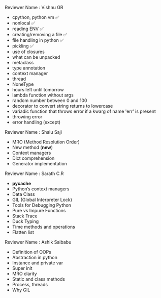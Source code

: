 Reviewer Name : Vishnu GR

- cpython, python vm ✅
- nonlocal ✅
- reading ENV ✅
- creating/removing a file ✅
- file handling in python ✅
- pickling ✅
- use of closures
- what can be unpacked
- metaclass
- type annotation
- context manager
- thread
- NoneType
- hours left until tomorrow
- lambda function without args
- random number between 0 and 100
- decorator to convert string returns to lowercase
- variadic function that throws error if a kwarg of name 'err' is present
- throwing error
- error handling (except)

Reviewer Name : Shalu Saji

- MRO (Method Resolution Order)
- New method (**new**)
- Context managers
- Dict comprehension
- Generator implementation

Reviewer Name : Sarath C.R

- **pycache**
- Python’s context managers
- Data Class
- GIL (Global Interpreter Lock)
- Tools for Debugging Python
- Pure vs Impure Functions
- Stack Trace
- Duck Typing
- Time methods and operations
- Flatten list

Reviewer Name : Ashik Saibabu

- Definition of OOPs
- Abstraction in python
- Instance and private var
- Super init
- MRO clarity
- Static and class methods
- Process, threads
- Why GIL
